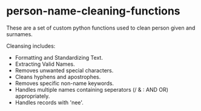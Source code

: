 # person-name-cleaning-functions

These are a set of custom python functions used to clean person given and surnames.<br>

Cleansing includes:<br>
 - Formatting and Standardizing Text.
 - Extracting Valid Names.
 - Removes unwanted special characters.
 - Cleans hyphens and apostrophes.
 - Removes specific non-name keywords.
 - Handles multiple names containing seperators (/ & : AND OR) appropriately.
 - Handles records with 'nee'.
